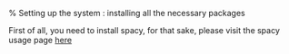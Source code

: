 % Setting up the system : installing all the necessary packages

First of all, you need to install spacy, for that sake, please visit the spacy usage page [here](https://spacy.io/usage/)
